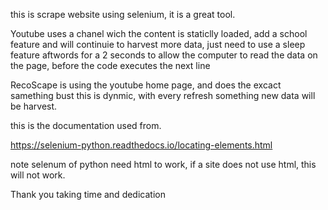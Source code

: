 this is scrape website using selenium, it is a great tool.

Youtube uses a chanel wich the content is staticlly loaded, add a school feature and will continuie to harvest more data, just need to use a sleep feature aftwords for a 2 seconds to allow the computer to read the data on the page, before the code executes the next line

RecoScape is using the youtube home page, and does the excact samething bust this is dynmic, with every refresh something new data will be harvest.

this is the documentation used from.

https://selenium-python.readthedocs.io/locating-elements.html

note selenum of python need html to work, if a site does not use html, this will not work.

Thank you taking time and dedication 